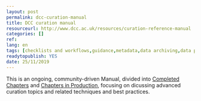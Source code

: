 ```yaml
---
layout: post 
permalink: dcc-curation-manual
title: DCC curation manual
resourceurl: http://www.dcc.ac.uk/resources/curation-reference-manual
categories: []
ref: 
lang: en
tags: [checklists and workflows,guidance,metadata,data archiving,data preservation,file formats,ontologies,best practices,data management planning,data appraisal,research data licensing,maintenance and sustainability]
readytopublish: YES
date: 25/11/2019
---
```

This is an ongoing, community-driven Manual, divided into [Completed Chapters](https://www.dcc.ac.uk/resources/curation-reference-manual/completed-chapters) and [Chapters in Production](https://www.dcc.ac.uk/resources/curation-reference-manual/chapters-production), focusing on dicussing advanced curation topics and related techniques and best practices.